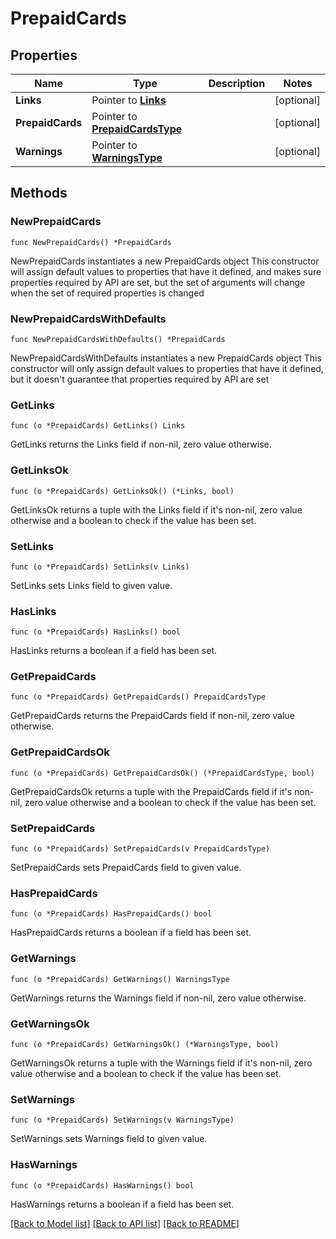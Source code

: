 # PrepaidCards

## Properties

Name | Type | Description | Notes
------------ | ------------- | ------------- | -------------
**Links** | Pointer to [**Links**](Links.md) |  | [optional] 
**PrepaidCards** | Pointer to [**PrepaidCardsType**](PrepaidCardsType.md) |  | [optional] 
**Warnings** | Pointer to [**WarningsType**](WarningsType.md) |  | [optional] 

## Methods

### NewPrepaidCards

`func NewPrepaidCards() *PrepaidCards`

NewPrepaidCards instantiates a new PrepaidCards object
This constructor will assign default values to properties that have it defined,
and makes sure properties required by API are set, but the set of arguments
will change when the set of required properties is changed

### NewPrepaidCardsWithDefaults

`func NewPrepaidCardsWithDefaults() *PrepaidCards`

NewPrepaidCardsWithDefaults instantiates a new PrepaidCards object
This constructor will only assign default values to properties that have it defined,
but it doesn't guarantee that properties required by API are set

### GetLinks

`func (o *PrepaidCards) GetLinks() Links`

GetLinks returns the Links field if non-nil, zero value otherwise.

### GetLinksOk

`func (o *PrepaidCards) GetLinksOk() (*Links, bool)`

GetLinksOk returns a tuple with the Links field if it's non-nil, zero value otherwise
and a boolean to check if the value has been set.

### SetLinks

`func (o *PrepaidCards) SetLinks(v Links)`

SetLinks sets Links field to given value.

### HasLinks

`func (o *PrepaidCards) HasLinks() bool`

HasLinks returns a boolean if a field has been set.

### GetPrepaidCards

`func (o *PrepaidCards) GetPrepaidCards() PrepaidCardsType`

GetPrepaidCards returns the PrepaidCards field if non-nil, zero value otherwise.

### GetPrepaidCardsOk

`func (o *PrepaidCards) GetPrepaidCardsOk() (*PrepaidCardsType, bool)`

GetPrepaidCardsOk returns a tuple with the PrepaidCards field if it's non-nil, zero value otherwise
and a boolean to check if the value has been set.

### SetPrepaidCards

`func (o *PrepaidCards) SetPrepaidCards(v PrepaidCardsType)`

SetPrepaidCards sets PrepaidCards field to given value.

### HasPrepaidCards

`func (o *PrepaidCards) HasPrepaidCards() bool`

HasPrepaidCards returns a boolean if a field has been set.

### GetWarnings

`func (o *PrepaidCards) GetWarnings() WarningsType`

GetWarnings returns the Warnings field if non-nil, zero value otherwise.

### GetWarningsOk

`func (o *PrepaidCards) GetWarningsOk() (*WarningsType, bool)`

GetWarningsOk returns a tuple with the Warnings field if it's non-nil, zero value otherwise
and a boolean to check if the value has been set.

### SetWarnings

`func (o *PrepaidCards) SetWarnings(v WarningsType)`

SetWarnings sets Warnings field to given value.

### HasWarnings

`func (o *PrepaidCards) HasWarnings() bool`

HasWarnings returns a boolean if a field has been set.


[[Back to Model list]](../README.md#documentation-for-models) [[Back to API list]](../README.md#documentation-for-api-endpoints) [[Back to README]](../README.md)


